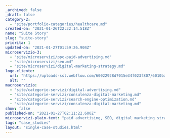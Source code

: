 ```yaml
---
_archived: false
_draft: false
category-2:
  - "site/portfolio-categories/healthcare.md"
created-on: "2021-01-26T22:32:14.518Z"
name: "Suite Story"
slug: "suite-story"
priorita: 1
updated-on: "2021-01-27T01:59:26.904Z"
microservizio-3:
  - "site/microservizi/ppc-paid-advertising.md"
  - "site/microservizi/seo.md"
  - "site/microservizi/digital-marketing-strategy.md"
logo-cliente:
  url: "https://uploads-ssl.webflow.com/60022928d7015e34f023f807/6010ba99c4207cc4f0009ae9_5fff36669faa85db831a2ae8_client_0000s_0028_logo-(1).png"
  alt: ""
macroservizio:
  - "site/categorie-servizi/digital-advertising.md"
  - "site/categorie-servizi/consulenza-digital-marketing.md"
  - "site/categorie-servizi/search-engine-optimization.md"
  - "site/categorie-servizi/consulenza-digital-marketing.md"
show: false
published-on: "2021-01-27T02:11:22.600Z"
microservizi-plain-text: "paid advertising, SEO, digital marketing strategy"
tags: "case_studies"
layout: "single-case-studies.html"
---
```




